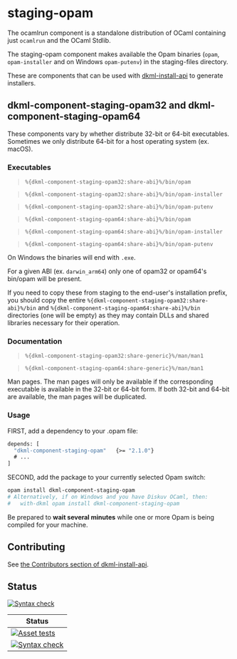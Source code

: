 # staging-opam

The ocamlrun component is a standalone distribution of OCaml containing
just `ocamlrun` and the OCaml Stdlib.

The staging-opam component makes available the Opam binaries (`opam`, `opam-installer`
and on Windows `opam-putenv`) in the staging-files directory.

These are components that can be used with [dkml-install-api](https://diskuv.github.io/dkml-install-api/index.html)
to generate installers.

## dkml-component-staging-opam32 and dkml-component-staging-opam64

These components vary by whether distribute 32-bit or 64-bit executables. Sometimes
we only distribute 64-bit for a host operating system (ex. macOS).

### Executables

> `%{dkml-component-staging-opam32:share-abi}%/bin/opam`

> `%{dkml-component-staging-opam32:share-abi}%/bin/opam-installer`

> `%{dkml-component-staging-opam32:share-abi}%/bin/opam-putenv`

> `%{dkml-component-staging-opam64:share-abi}%/bin/opam`

> `%{dkml-component-staging-opam64:share-abi}%/bin/opam-installer`

> `%{dkml-component-staging-opam64:share-abi}%/bin/opam-putenv`

On Windows the binaries will end with `.exe`.

For a given ABI (ex. `darwin_arm64`) only one of opam32 or opam64's bin/opam
will be present.

If you need to copy these from staging to the end-user's installation prefix, you should copy
the entire `%{dkml-component-staging-opam32:share-abi}%/bin` and
`%{dkml-component-staging-opam64:share-abi}%/bin` directories (one will be empty) as they may contain DLLs
and shared libraries necessary for their operation.

### Documentation

> `%{dkml-component-staging-opam32:share-generic}%/man/man1`

> `%{dkml-component-staging-opam64:share-generic}%/man/man1`

Man pages. The man pages will only be available if the corresponding executable is available
in the 32-bit or 64-bit form. If both 32-bit and 64-bit are available, the man pages will
be duplicated.

### Usage

FIRST, add a dependency to your .opam file:

```ocaml
depends: [
  "dkml-component-staging-opam"   {>= "2.1.0"}
  # ...
]
```

SECOND, add the package to your currently selected Opam switch:

```bash
opam install dkml-component-staging-opam
# Alternatively, if on Windows and you have Diskuv OCaml, then:
#   with-dkml opam install dkml-component-staging-opam
```

Be prepared to **wait several minutes** while one or more Opam is being
compiled for your machine.

## Contributing

See [the Contributors section of dkml-install-api](https://github.com/diskuv/dkml-install-api/blob/main/contributors/README.md).

## Status

[![Syntax check](https://github.com/diskuv/dkml-component-opam/actions/workflows/syntax.yml/badge.svg)](https://github.com/diskuv/dkml-component-opam/actions/workflows/syntax.yml)

| Status                                                                                                                                                                              |
| ----------------------------------------------------------------------------------------------------------------------------------------------------------------------------------- |
| [![Asset tests](https://github.com/diskuv/dkml-component-opam/actions/workflows/asset.yml/badge.svg)](https://github.com/diskuv/dkml-component-opam/actions/workflows/asset.yml)    |
| [![Syntax check](https://github.com/diskuv/dkml-component-opam/actions/workflows/syntax.yml/badge.svg)](https://github.com/diskuv/dkml-component-opam/actions/workflows/syntax.yml) |

